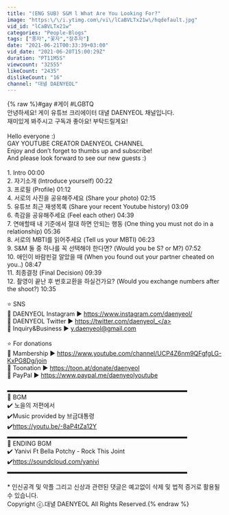 ```yaml
---
title: "(ENG SUB) S&M l What Are You Looking For?"
image: "https:\/\/i.ytimg.com\/vi\/lCaBVLTx21w\/hqdefault.jpg"
vid_id: "lCaBVLTx21w"
categories: "People-Blogs"
tags: ["풍자","꽃자","장추자"]
date: "2021-06-21T00:33:39+03:00"
vid_date: "2021-06-20T15:00:29Z"
duration: "PT11M5S"
viewcount: "32555"
likeCount: "2435"
dislikeCount: "16"
channel: "대녈 DAENYEOL"
---
```

{% raw %}#gay #게이 #LGBTQ<br />안녕하세요! 게이 유튜브 크리에이터 대녈 DAENYEOL 채널입니다.<br />재미있게 봐주시고 구독과 좋아요! 부탁드릴게요!<br /><br />Hello everyone :)<br />GAY YOUTUBE CREATOR DAENYEOL CHANNEL<br />Enjoy and don’t forget to thumbs up and subscribe!<br />And please look forward to see our new guests :)<br /><br />1. Intro 00:00<br />2. 자기소개 (Introduce yourself) 00:22<br />3. 프로필 (Profile) 01:12<br />4. 서로의 사진을 공유해주세요 (Share your photo) 02:15<br />5. 유튜브 최근 재생목록 (Share your recent Youtube history) 03:09<br />6. 촉감을 공유해주세요 (Feel each other) 04:39<br />7. 연애할때 내 기준에서 절대 하면 안되는 행동 (One thing you must not do in a relationship) 05:36<br />8. 서로의 MBTI를 읽어주세요 (Tell us your MBTI) 06:23<br />9. S&amp;M 둘 중 하나를 꼭 선택해야 한다면? (Would you be S? or M?) 07:52<br />10. 애인이 바람핀걸 알았을 때 (When you found out your partner cheated on you..) 08:47<br />11. 최종결정 (Final Decision) 09:39<br />12. 촬영이 끝난 후 번호교환을 하실건가요? (Would you exchange numbers after the shoot?) 10:35<br /><br />⭐️  SNS<br />💬  DAENYEOL Instagram ▶️ <a rel="nofollow" target="blank" href="https://www.instagram.com/daenyeol/">https://www.instagram.com/daenyeol/</a><br />💬  DAENYEOL Twitter ▶️ <a rel="nofollow" target="blank" href="https://twitter.com/daenyeol_">https://twitter.com/daenyeol_</a><br />💬  Inquiry&amp;Business ▶️ y.daenyeol@gmail.com<br /><br />⭐️  For donations<br />💬  Mambership ▶️  <a rel="nofollow" target="blank" href="https://www.youtube.com/channel/UCP4Z6nm9QFgfgLG-KxPG8Dg/join">https://www.youtube.com/channel/UCP4Z6nm9QFgfgLG-KxPG8Dg/join</a><br />💬  Toonation ▶️ <a rel="nofollow" target="blank" href="https://toon.at/donate/daenyeol">https://toon.at/donate/daenyeol</a><br />💬  PayPal ▶️ <a rel="nofollow" target="blank" href="https://www.paypal.me/daenyeolyoutube">https://www.paypal.me/daenyeolyoutube</a><br /><br />▬▬▬▬▬▬▬▬▬▬▬▬▬▬▬▬▬▬▬▬▬▬▬▬▬▬▬▬▬▬<br />📢  BGM<br />✔️ 노을의 저편에서<br />✔️Music provided by 브금대통령<br />✔️<a rel="nofollow" target="blank" href="https://youtu.be/-8aP4tZa12Y">https://youtu.be/-8aP4tZa12Y</a><br />▬▬▬▬▬▬▬▬▬▬▬▬▬▬▬▬▬▬▬▬▬▬▬▬▬▬▬▬▬▬<br />📢  ENDING BGM<br />✔️ Yanivi Ft Bella Potchy - Rock This Joint<br />✔️<a rel="nofollow" target="blank" href="https://soundcloud.com/yanivi">https://soundcloud.com/yanivi</a><br />▬▬▬▬▬▬▬▬▬▬▬▬▬▬▬▬▬▬▬▬▬▬▬▬▬▬▬▬▬▬<br /><br />* 인신공격 및 악플 그리고 신상과 관련된 댓글은 예고없이 삭제 및 법적 증거로 활용될 수 있습니다.<br />Copyright ⓒ.대녈 DAENYEOL All Rights Reserved.{% endraw %}
